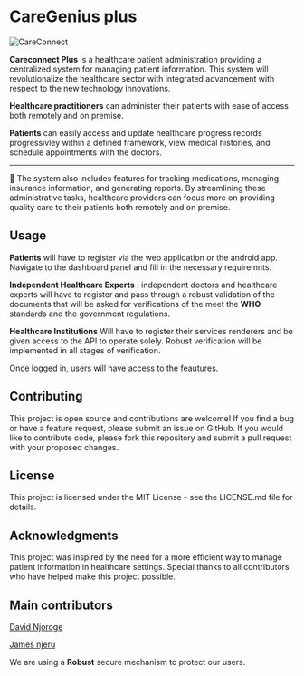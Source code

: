 # CareGenius plus
 ![CareConnect](/remote_healthcare/healthcare/media/icon.ico)
 
**Careconnect Plus** is a healthcare patient administration providing a centralized system for managing patient information. This system will revolutionalize the healthcare sector with integrated advancement with respect to the new technology innovations.

**Healthcare practitioners** can administer their patients with ease of access both remotely and on premise.

 **Patients** can easily access and update healthcare progress records progressivley within a defined framework, view medical histories, and schedule appointments with the doctors. 
 
 ---
 🌼 The system also includes features for tracking medications, managing insurance information, and generating reports. By streamlining these administrative tasks, healthcare providers can focus more on providing quality care to their patients both remotely and on premise.
## Usage

**Patients** will have to register via the web application or the android app. Navigate to the dashboard panel and fill in the necessary requiremnts.

**Independent Healthcare Experts** : independent doctors and healthcare experts will have to register and pass through a robust validation of the documents that will be asked for verifications of the meet the **WHO** standards and the government regulations.

**Healthcare Institutions** Will have to register their services renderers and be given access to the API to operate solely. Robust verification will be implemented in all stages of verification.

Once logged in, users will have access to the feautures.
## Contributing

This project is open source and contributions are welcome! If you find a bug or have a feature request, please submit an issue on GitHub. If you would like to contribute code, please fork this repository and submit a pull request with your proposed changes.

## License

This project is licensed under the MIT License - see the LICENSE.md file for details.

## Acknowledgments

This project was inspired by the need for a more efficient way to manage patient information in healthcare settings. Special thanks to all contributors who have helped make this project possible.

## Main contributors
[David Njoroge](https://github.com/Ndegwadavid)

[James njeru](https://github.com/Mu-Gee)

We are using a **Robust** secure mechanism to protect our users.
